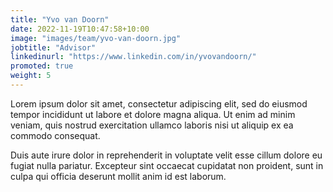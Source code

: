 ```yaml
---
title: "Yvo van Doorn"
date: 2022-11-19T10:47:58+10:00
image: "images/team/yvo-van-doorn.jpg"
jobtitle: "Advisor"
linkedinurl: "https://www.linkedin.com/in/yvovandoorn/"
promoted: true
weight: 5
---
```


Lorem ipsum dolor sit amet, consectetur adipiscing elit, sed do eiusmod tempor incididunt ut labore et dolore magna aliqua. Ut enim ad minim veniam, quis nostrud exercitation ullamco laboris nisi ut aliquip ex ea commodo consequat.

Duis aute irure dolor in reprehenderit in voluptate velit esse cillum dolore eu fugiat nulla pariatur. Excepteur sint occaecat cupidatat non proident, sunt in culpa qui officia deserunt mollit anim id est laborum.

